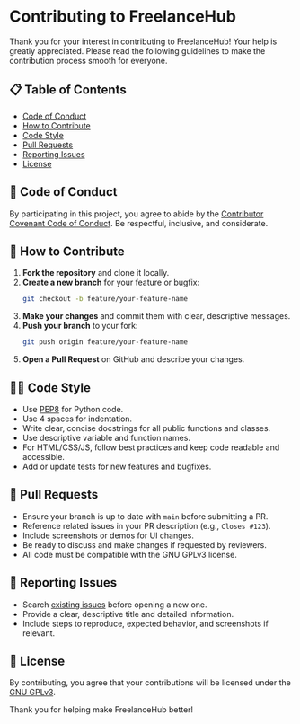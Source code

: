 # Contributing to FreelanceHub

Thank you for your interest in contributing to FreelanceHub! Your help is greatly appreciated. Please read the following guidelines to make the contribution process smooth for everyone.

## 📋 Table of Contents
- [Code of Conduct](#code-of-conduct)
- [How to Contribute](#how-to-contribute)
- [Code Style](#code-style)
- [Pull Requests](#pull-requests)
- [Reporting Issues](#reporting-issues)
- [License](#license)

## 🤝 Code of Conduct
By participating in this project, you agree to abide by the [Contributor Covenant Code of Conduct](https://www.contributor-covenant.org/version/2/1/code_of_conduct/). Be respectful, inclusive, and considerate.

## 🚀 How to Contribute
1. **Fork the repository** and clone it locally.
2. **Create a new branch** for your feature or bugfix:
   ```sh
   git checkout -b feature/your-feature-name
   ```
3. **Make your changes** and commit them with clear, descriptive messages.
4. **Push your branch** to your fork:
   ```sh
   git push origin feature/your-feature-name
   ```
5. **Open a Pull Request** on GitHub and describe your changes.

## 🧑‍💻 Code Style
- Use [PEP8](https://pep8.org/) for Python code.
- Use 4 spaces for indentation.
- Write clear, concise docstrings for all public functions and classes.
- Use descriptive variable and function names.
- For HTML/CSS/JS, follow best practices and keep code readable and accessible.
- Add or update tests for new features and bugfixes.

## 🔀 Pull Requests
- Ensure your branch is up to date with `main` before submitting a PR.
- Reference related issues in your PR description (e.g., `Closes #123`).
- Include screenshots or demos for UI changes.
- Be ready to discuss and make changes if requested by reviewers.
- All code must be compatible with the GNU GPLv3 license.

## 🐞 Reporting Issues
- Search [existing issues](https://github.com/tanishpoddar/freelancehub/issues) before opening a new one.
- Provide a clear, descriptive title and detailed information.
- Include steps to reproduce, expected behavior, and screenshots if relevant.

## 📝 License
By contributing, you agree that your contributions will be licensed under the [GNU GPLv3](LICENSE).

Thank you for helping make FreelanceHub better! 